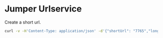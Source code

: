 # Jumper Urlservice

Create a short url.

```bash
curl -v -H'Content-Type: application/json' -d'{"shortUrl": "7765","longUrl": "http://www.google.com", "userid": "007"}' http://localhost:8082/api/v1/urlservice
```

